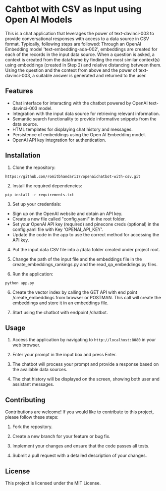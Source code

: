 # Cahtbot with CSV as Input using Open AI Models

This is a chat application that leverages the power of text-davinci-003 to provide conversational responses with access to a data source in CSV format. Typically, following steps are followed:
Through an OpenAI Embedding model 'text-embedding-ada-002', embeddings are created for each of the records in the input data source.
When a question is asked, a context is created from the dataframe by finding the most similar context(s) using embeddings (created in Step 2) and relative distancing between them.
Using the question and the context from above and the power of text-davinci-003, a suitable answer is generated and returned to the user.


## Features

- Chat interface for interacting with the chatbot powered by OpenAI text-davinci-003 model.
- Integration with the input data source for retrieving relevant information.
- Semantic search functionality to provide informative snippets from the data source.
- HTML templates for displaying chat history and messages.
- Persistence of embeddings using the Open AI Embedding model.
- OpenAI API key integration for authentication.

## Installation

1. Clone the repository:

```
https://github.com/romitbhandari17/openaichatbot-with-csv.git
```

2. Install the required dependencies:

```
pip install -r requirements.txt
```

3. Set up your credentials:

- Sign up on the OpenAI website and obtain an API key.
- Create a new file called "config.yaml" in the root folder.
- Set your OpenAI API key (required) and pinecone creds (optional) in the config.yaml file with Key 'OPENAI_API_KEY'.
- Update the code in the app to use the correct method for accessing the API key.

4. Put the input data CSV file into a /data folder created under project root. 

5. Change the path of the input file and the embeddings file in the create_embeddings_rankings.py and the read_qa_embeddings.py files.

5. Run the application:

```
python app.py
```

6. Create the vector index by calling the GET API with end point /create_embeddings from browser or POSTMAN. This call will create the embeddings and store it in an embeddings file.

7. Start using the chatbot with endpoint /chatbot.

## Usage

1. Access the application by navigating to `http://localhost:8080` in your web browser.

2. Enter your prompt in the input box and press Enter.

3. The chatbot will process your prompt and provide a response based on the available data sources.

4. The chat history will be displayed on the screen, showing both user and assistant messages.

## Contributing

Contributions are welcome! If you would like to contribute to this project, please follow these steps:

1. Fork the repository.

2. Create a new branch for your feature or bug fix.

3. Implement your changes and ensure that the code passes all tests.

4. Submit a pull request with a detailed description of your changes.

## License

This project is licensed under the MIT License.
